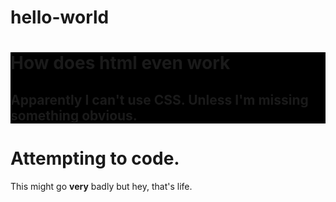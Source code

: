 # hello-world
<!DOCTYPE html>
<html>
<head>

<style>
div.help {
background-color:black;
}
</style>

<body>

<div class="help">
<h1>How does html even work</h1>
<h2>Apparently I can't use CSS. Unless I'm missing something obvious.</h2>
</div>

<h1>Attempting to code.</h1>
<p>This might go <strong>very</strong> badly but hey, that's life.</p>

</body>
</head>
</html>
